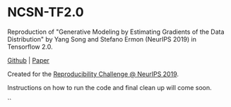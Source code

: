 # NCSN-TF2.0
Reproduction of "Generative Modeling by Estimating Gradients of the Data Distribution" by Yang Song and Stefano Ermon (NeurIPS 2019) in Tensorflow 2.0.

[Github] | [Paper]

Created for the [Reproducibility Challenge @ NeurIPS 2019].

Instructions on how to run the code and final clean up will come soon.

``

[Paper]: https://arxiv.org/pdf/1907.05600.pdf
[Github]: https://github.com/ermongroup/ncsn
[Reproducibility Challenge @ NeurIPS 2019]: https://reproducibility-challenge.github.io/neurips2019/
